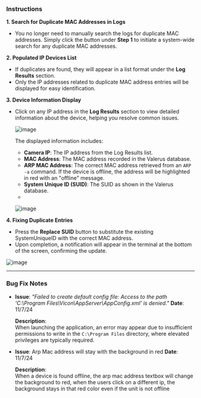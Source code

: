 
### Instructions

**1. Search for Duplicate MAC Addresses in Logs**

- You no longer need to manually search the logs for duplicate MAC addresses. Simply click the button under **Step 1** to initiate a system-wide search for any duplicate MAC addresses.

**2. Populated IP Devices List**

- If duplicates are found, they will appear in a list format under the **Log Results** section.
- Only the IP addresses related to duplicate MAC address entries will be displayed for easy identification.

**3. Device Information Display**

- Click on any IP address in the **Log Results** section to view detailed information about the device, helping you resolve common issues.

  ![image](https://github.com/user-attachments/assets/3ee5fea0-1334-4933-a67b-637808378bde)

  
  The displayed information includes:
  
  - **Camera IP**: The IP address from the Log Results list.
  - **MAC Address**: The MAC address recorded in the Valerus database.
  - **ARP MAC Address**: The correct MAC address retrieved from an `ARP -a` command. If the device is offline, the address will be highlighted in red with an "offline" message.
  - **System Unique ID (SUID)**: The SUID as shown in the Valerus database.
  - 
  ![image](https://github.com/user-attachments/assets/494f6b71-61be-4881-8474-42965906c750)

**4. Fixing Duplicate Entries**

- Press the **Replace SUID** button to substitute the existing SystemUniqueID with the correct MAC address.
- Upon completion, a notification will appear in the terminal at the bottom of the screen, confirming the update.

![image](https://github.com/user-attachments/assets/b88c83a7-c48f-419a-bbd1-a36cf3f211bb)


---

### Bug Fix Notes

  
- **Issue**: *"Failed to create default config file: Access to the path 'C:\Program Files\Vicon\AppServer\AppConfig.xml' is denied."*
  **Date**: 11/7/24

  **Description**:  
  When launching the application, an error may appear due to insufficient permissions to write in the `C:\Program Files` directory, where elevated privileges are typically required.

 
- **Issue**: Arp Mac address will stay with the background in red
  **Date**: 11/7/24 

  **Description**:  
  When a device is found offline, the arp mac address textbox will change the background to red, when the users click on a different ip, the background stays in that red color even if the unit is not offline



